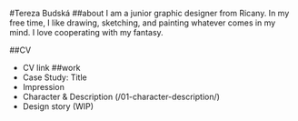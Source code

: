 #Tereza Budská
##about
I am a junior graphic designer from Ricany. In my free time, I like drawing, sketching, and painting whatever comes in my mind. I love cooperating with my fantasy. 

##CV
 - CV link
##work
 - Case Study: Title
 - Impression 
 - Character & Description (/01-character-description/)
 - Design story (WIP)
